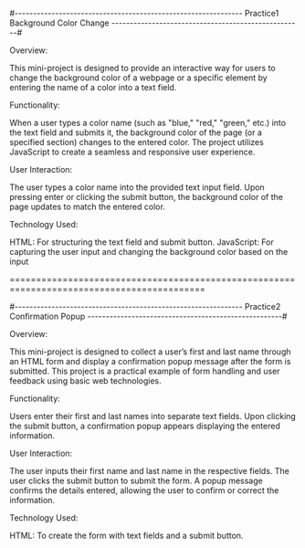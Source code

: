 #-------------------------------------------------------------- Practice1 Background Color Change ----------------------------------------------------#

Overview:

This mini-project is designed to provide an interactive way for users to change the background color of a 
webpage or a specific element by entering the name of a color into a text field.

Functionality:

When a user types a color name (such as "blue," "red," "green," etc.) into the text field and submits it,
the background color of the page (or a specified section) changes to the entered color. The project utilizes 
JavaScript to create a seamless and responsive user experience.


User Interaction:

The user types a color name into the provided text input field.
Upon pressing enter or clicking the submit button, the background color of the page updates to match the entered color.

Technology Used:

HTML: For structuring the text field and submit button.
JavaScript: For capturing the user input and changing the background color based on the input


===========================================================================================

#-------------------------------------------------------------- Practice2 Confirmation Popup -----------------------------------------------------#


Overview:

This mini-project is designed to collect a user’s first and last name through an HTML form and display 
a confirmation popup message after the form is submitted. This project is a practical example of form handling and user feedback using basic web technologies.

Functionality:

Users enter their first and last names into separate text fields.
Upon clicking the submit button, a confirmation popup appears displaying the entered information.


User Interaction:

The user inputs their first name and last name in the respective fields.
The user clicks the submit button to submit the form.
A popup message confirms the details entered, allowing the user to confirm or correct the information.


Technology Used:

HTML: To create the form with text fields and a submit button.

